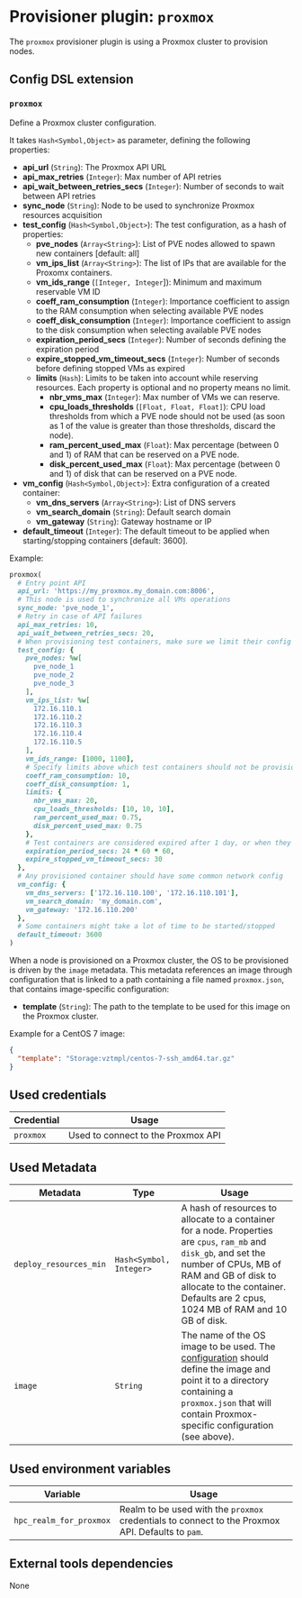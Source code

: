 # Provisioner plugin: `proxmox`

The `proxmox` provisioner plugin is using a Proxmox cluster to provision nodes.

## Config DSL extension

### `proxmox`

Define a Proxmox cluster configuration.

It takes `Hash<Symbol,Object>` as parameter, defining the following properties:
* **api_url** (`String`): The Proxmox API URL
* **api_max_retries** (`Integer`): Max number of API retries
* **api_wait_between_retries_secs** (`Integer`): Number of seconds to wait between API retries
* **sync_node** (`String`): Node to be used to synchronize Proxmox resources acquisition
* **test_config** (`Hash<Symbol,Object>`): The test configuration, as a hash of properties:
  * **pve_nodes** (`Array<String>`): List of PVE nodes allowed to spawn new containers [default: all]
  * **vm_ips_list** (`Array<String>`): The list of IPs that are available for the Proxomx containers.
  * **vm_ids_range** (`[Integer, Integer`]): Minimum and maximum reservable VM ID
  * **coeff_ram_consumption** (`Integer`): Importance coefficient to assign to the RAM consumption when selecting available PVE nodes
  * **coeff_disk_consumption** (`Integer`): Importance coefficient to assign to the disk consumption when selecting available PVE nodes
  * **expiration_period_secs** (`Integer`): Number of seconds defining the expiration period
  * **expire_stopped_vm_timeout_secs** (`Integer`): Number of seconds before defining stopped VMs as expired
  * **limits** (`Hash`): Limits to be taken into account while reserving resources. Each property is optional and no property means no limit.
    * **nbr_vms_max** (`Integer`): Max number of VMs we can reserve.
    * **cpu_loads_thresholds** (`[Float, Float, Float]`): CPU load thresholds from which a PVE node should not be used (as soon as 1 of the value is greater than those thresholds, discard the node).
    * **ram_percent_used_max** (`Float`): Max percentage (between 0 and 1) of RAM that can be reserved on a PVE node.
    * **disk_percent_used_max** (`Float`): Max percentage (between 0 and 1) of disk that can be reserved on a PVE node.
* **vm_config** (`Hash<Symbol,Object>`): Extra configuration of a created container:
  * **vm_dns_servers** (`Array<String>`): List of DNS servers
  * **vm_search_domain** (`String`): Default search domain
  * **vm_gateway** (`String`): Gateway hostname or IP
* **default_timeout** (`Integer`): The default timeout to be applied when starting/stopping containers [default: 3600].

Example:
```ruby
proxmox(
  # Entry point API
  api_url: 'https://my_proxmox.my_domain.com:8006',
  # This node is used to synchronize all VMs operations
  sync_node: 'pve_node_1',
  # Retry in case of API failures
  api_max_retries: 10,
  api_wait_between_retries_secs: 20,
  # When provisioning test containers, make sure we limit their config
  test_config: {
    pve_nodes: %w[
      pve_node_1
      pve_node_2
      pve_node_3
    ],
    vm_ips_list: %w[
      172.16.110.1
      172.16.110.2
      172.16.110.3
      172.16.110.4
      172.16.110.5
    ],
    vm_ids_range: [1000, 1100],
    # Specify limits above which test containers should not be provisioned to not alter other important VMs
    coeff_ram_consumption: 10,
    coeff_disk_consumption: 1,
    limits: {
      nbr_vms_max: 20,
      cpu_loads_thresholds: [10, 10, 10],
      ram_percent_used_max: 0.75,
      disk_percent_used_max: 0.75
    },
    # Test containers are considered expired after 1 day, or when they are stopped for more than 30 secs
    expiration_period_secs: 24 * 60 * 60,
    expire_stopped_vm_timeout_secs: 30
  },
  # Any provisioned container should have some common network config
  vm_config: {
    vm_dns_servers: ['172.16.110.100', '172.16.110.101'],
    vm_search_domain: 'my_domain.com',
    vm_gateway: '172.16.110.200'
  },
  # Some containers might take a lot of time to be started/stopped
  default_timeout: 3600
)
```

When a node is provisioned on a Proxmox cluster, the OS to be provisioned is driven by the `image` metadata. This metadata references an image through configuration that is linked to a path containing a file named `proxmox.json`, that contains image-specific configuration:
* **template** (`String`): The path to the template to be used for this image on the Proxmox cluster.

Example for a CentOS 7 image:
```json
{
  "template": "Storage:vztmpl/centos-7-ssh_amd64.tar.gz"
}
```

## Used credentials

| Credential | Usage
| --- | --- |
| `proxmox` | Used to connect to the Proxmox API |

## Used Metadata

| Metadata | Type | Usage
| --- | --- | --- |
| `deploy_resources_min` | `Hash<Symbol, Integer>` | A hash of resources to allocate to a container for a node. Properties are `cpus`, `ram_mb` and `disk_gb`, and set the number of CPUs, MB of RAM and GB of disk to allocate to the container. Defaults are 2 cpus, 1024 MB of RAM and 10 GB of disk. |
| `image` | `String` | The name of the OS image to be used. The [configuration](../config_dsl.md) should define the image and point it to a directory containing a `proxmox.json` that will contain Proxmox-specific configuration (see above). |

## Used environment variables

| Variable | Usage
| --- | --- |
| `hpc_realm_for_proxmox` | Realm to be used with the `proxmox` credentials to connect to the Proxmox API. Defaults to `pam`. |

## External tools dependencies

None
